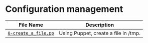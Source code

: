 # Configuration management

| File Name | Description |
| --------- | ---------- |
| [`0-create_a_file.pp`](0-create_a_file.pp) | Using Puppet, create a file in /tmp. |
